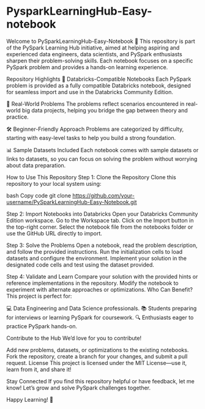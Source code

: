 # PysparkLearningHub-Easy-notebook

Welcome to PySparkLearningHub-Easy-Notebook 🚀
This repository is part of the PySpark Learning Hub initiative, aimed at helping aspiring and experienced data engineers, data scientists, and PySpark enthusiasts sharpen their problem-solving skills. Each notebook focuses on a specific PySpark problem and provides a hands-on learning experience.

Repository Highlights
📘 Databricks-Compatible Notebooks
Each PySpark problem is provided as a fully compatible Databricks notebook, designed for seamless import and use in the Databricks Community Edition.

🎯 Real-World Problems
The problems reflect scenarios encountered in real-world big data projects, helping you bridge the gap between theory and practice.

🛠️ Beginner-Friendly Approach
Problems are categorized by difficulty, starting with easy-level tasks to help you build a strong foundation.

📊 Sample Datasets Included
Each notebook comes with sample datasets or links to datasets, so you can focus on solving the problem without worrying about data preparation.

How to Use This Repository
Step 1: Clone the Repository
Clone this repository to your local system using:

bash
Copy code
git clone https://github.com/your-username/PySparkLearningHub-Easy-Notebook.git  

Step 2: Import Notebooks into Databricks
Open your Databricks Community Edition workspace.
Go to the Workspace tab.
Click on the Import button in the top-right corner.
Select the notebook file from the notebooks folder or use the GitHub URL directly to import.

Step 3: Solve the Problems
Open a notebook, read the problem description, and follow the provided instructions.
Run the initialization cells to load datasets and configure the environment.
Implement your solution in the designated code cells and test using the dataset provided.

Step 4: Validate and Learn
Compare your solution with the provided hints or reference implementations in the repository.
Modify the notebook to experiment with alternate approaches or optimizations.
Who Can Benefit?
This project is perfect for:

💻 Data Engineering and Data Science professionals.
📚 Students preparing for interviews or learning PySpark for coursework.
🔍 Enthusiasts eager to practice PySpark hands-on.

Contribute to the Hub
We’d love for you to contribute!

Add new problems, datasets, or optimizations to the existing notebooks.
Fork the repository, create a branch for your changes, and submit a pull request.
License
This project is licensed under the MIT License—use it, learn from it, and share it!

Stay Connected
If you find this repository helpful or have feedback, let me know! Let’s grow and solve PySpark challenges together.

Happy Learning! 🚀
